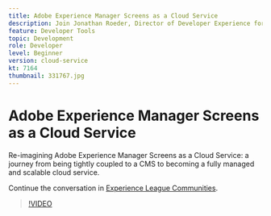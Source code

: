 ```yaml
---
title: Adobe Experience Manager Screens as a Cloud Service
description: Join Jonathan Roeder, Director of Developer Experience for Experience Cloud, to hear about the latest developer updates across Adobe Experience Cloud.
feature: Developer Tools
topic: Development
role: Developer
level: Beginner
version: cloud-service
kt: 7164
thumbnail: 331767.jpg
---
```


# Adobe Experience Manager Screens as a Cloud Service

Re-imagining Adobe Experience Manager Screens as a Cloud Service: a journey from being tightly coupled to a CMS to becoming a fully managed and scalable cloud service.

Continue the conversation in [Experience League Communities](http://adobe.ly/36Yd3v6).

>[!VIDEO](https://video.tv.adobe.com/v/331767/?quality=12&learn=on&hidetitle=true)
